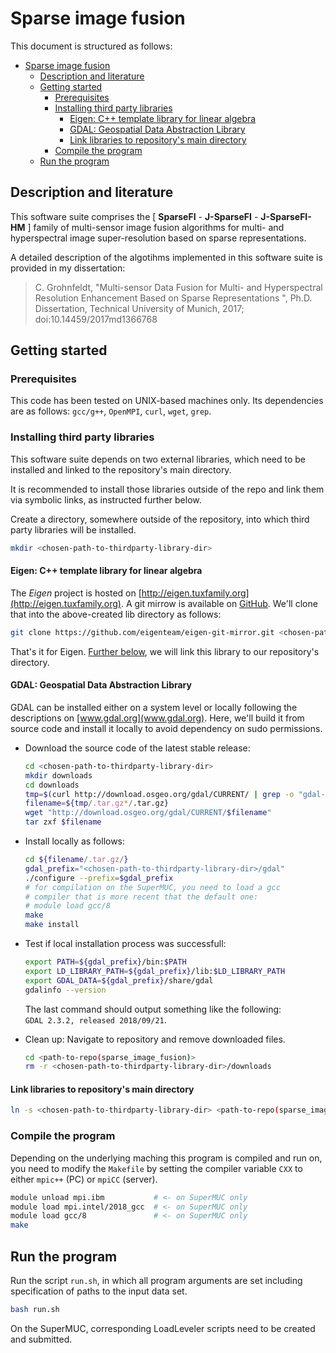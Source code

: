 # Sparse image fusion

This document is structured as follows:

- [Sparse image fusion](#sparse-image-fusion)
  - [Description and literature](#description-and-literature)
  - [Getting started](#getting-started)
    - [Prerequisites](#prerequisites)
    - [Installing third party libraries](#installing-third-party-libraries)
      - [Eigen: C++ template library for linear algebra](#eigen-c-template-library-for-linear-algebra)
      - [GDAL: Geospatial Data Abstraction Library](#gdal-geospatial-data-abstraction-library)
      - [Link libraries to repository's main directory](#link-libraries-to-repositorys-main-directory)
    - [Compile the program](#compile-the-program)
  - [Run the program](#run-the-program)
  
## Description and literature

This software suite comprises the \[ **SparseFI** - **J-SparseFI** - **J-SparseFI-HM** \] family of multi-sensor image fusion algorithms for multi- and hyperspectral image super-resolution based on sparse representations.

<!--- ## Literature with detailed description of the algorithms --->

A detailed description of the algotihms implemented in this software suite is provided in my dissertation:
> C. Grohnfeldt, "Multi-sensor Data Fusion for Multi- and Hyperspectral Resolution Enhancement Based on Sparse Representations ", Ph.D. Dissertation, Technical University of Munich, 2017; doi:10.14459/2017md1366768

## Getting started

### Prerequisites

This code has been tested on UNIX-based machines only. Its dependencies are as follows: `gcc/g++`, `OpenMPI`, `curl`, `wget`, `grep`.

### Installing third party libraries

This software suite depends on two external libraries, which need to be installed and linked to the repository's main directory.

It is recommended to install those libraries outside of the repo and link them via symbolic links, as instructed further below.

Create a directory, somewhere outside of the repository, into which third party libraries will be installed.

```bash
mkdir <chosen-path-to-thirdparty-library-dir>
```

#### Eigen: C++ template library for linear algebra

The *Eigen* project is hosted on [http://eigen.tuxfamily.org](http://eigen.tuxfamily.org). A git mirrow is available on [GitHub](https://github.com/eigenteam/eigen-git-mirrow). We'll clone that into the above-created lib directory as follows:

```bash
git clone https://github.com/eigenteam/eigen-git-mirror.git <chosen-path-to-thirdparty-library-dir>/eigen
```

That's it for Eigen. [Further below](#Link-paths-to-repository's-main-directory), we will link this library to our repository's directory.

#### GDAL: Geospatial Data Abstraction Library

GDAL can be installed either on a system level or locally following the descriptions on [www.gdal.org](www.gdal.org). Here, we'll build it from source code and install it locally to avoid dependency on sudo permissions.

- Download the source code of the latest stable release:

  ```bash
  cd <chosen-path-to-thirdparty-library-dir>
  mkdir downloads
  cd downloads
  tmp=$(curl http://download.osgeo.org/gdal/CURRENT/ | grep -o "gdal-[2-9].[0-9].[0-9].tar.gz")
  filename=${tmp/.tar.gz*/.tar.gz}
  wget "http://download.osgeo.org/gdal/CURRENT/$filename"
  tar zxf $filename
  ```

- Install locally as follows:

  ```bash
  cd ${filename/.tar.gz/}
  gdal_prefix="<chosen-path-to-thirdparty-library-dir>/gdal"
  ./configure --prefix=$gdal_prefix
  # for compilation on the SuperMUC, you need to load a gcc
  # compiler that is more recent that the default one:
  # module load gcc/8
  make
  make install
  ```

- Test if local installation process was successfull:

  ```bash
  export PATH=${gdal_prefix}/bin:$PATH
  export LD_LIBRARY_PATH=${gdal_prefix}/lib:$LD_LIBRARY_PATH
  export GDAL_DATA=${gdal_prefix}/share/gdal
  gdalinfo --version
  ```

  The last command should output something like the following:\
  `GDAL 2.3.2, released 2018/09/21`.

- Clean up: Navigate to repository and remove downloaded files.

  ```bash
  cd <path-to-repo(sparse_image_fusion)>
  rm -r <chosen-path-to-thirdparty-library-dir>/downloads
  ```

#### Link libraries to repository's main directory

```bash
ln -s <chosen-path-to-thirdparty-library-dir> <path-to-repo(sparse_image_fusion)/lib>
```

### Compile the program

Depending on the underlying maching this program is compiled and run on, you need to modify the `Makefile` by setting the compiler variable `CXX` to either `mpic++` (PC) or `mpiCC` (server).

```bash
module unload mpi.ibm           # <- on SuperMUC only
module load mpi.intel/2018_gcc  # <- on SuperMUC only
module load gcc/8               # <- on SuperMUC only
make
```

## Run the program

Run the script `run.sh`, in which all program arguments are set including specification of paths to the input data set.

```bash
bash run.sh
```

On the SuperMUC, corresponding LoadLeveler scripts need to be created and submitted.